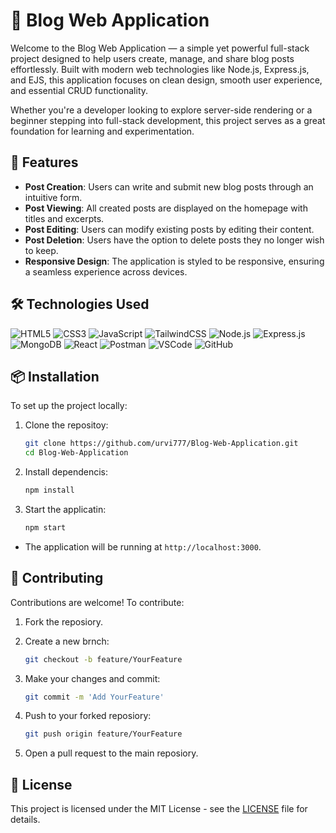 # 📑 Blog Web Application
 
Welcome to the Blog Web Application — a simple yet powerful full-stack project designed to help users create, manage, and share blog posts effortlessly. Built with modern web technologies like Node.js, Express.js, and EJS, this application focuses on clean design, smooth user experience, and essential CRUD functionality. 

Whether you're a developer looking to explore server-side rendering or a beginner stepping into full-stack development, this project serves as a great foundation for learning and experimentation.



## 🚀 Features

- **Post Creation**: Users can write and submit new blog posts through an intuitive form.
- **Post Viewing**: All created posts are displayed on the homepage with titles and excerpts.
- **Post Editing**: Users can modify existing posts by editing their content.
- **Post Deletion**: Users have the option to delete posts they no longer wish to keep.
- **Responsive Design**: The application is styled to be responsive, ensuring a seamless experience across devices.



## 🛠️ Technologies Used

![HTML5](https://img.shields.io/badge/HTML5-E34F26?style=flat&logo=html5&logoColor=white)
![CSS3](https://img.shields.io/badge/CSS3-1572B6?style=flat&logo=css3&logoColor=white)
![JavaScript](https://img.shields.io/badge/JavaScript-F7DF1E?style=flat&logo=javascript&logoColor=black)
![TailwindCSS](https://img.shields.io/badge/Tailwind_CSS-38B2AC?style=flat&logo=tailwind-css&logoColor=white)
![Node.js](https://img.shields.io/badge/Node.js-339933?style=flat&logo=node.js&logoColor=white)
![Express.js](https://img.shields.io/badge/Express.js-000000?style=flat&logo=express&logoColor=white)
![MongoDB](https://img.shields.io/badge/MongoDB-4EA94B?style=flat&logo=mongodb&logoColor=white)
![React](https://img.shields.io/badge/React-20232A?style=flat&logo=react&logoColor=61DAFB)
![Postman](https://img.shields.io/badge/Postman-FF6C37?style=flat&logo=postman&logoColor=white)
![VSCode](https://img.shields.io/badge/VS_Code-007ACC?style=flat&logo=visual-studio-code&logoColor=white)
![GitHub](https://img.shields.io/badge/GitHub-181717?style=flat&logo=github&logoColor=white)




## 📦 Installation

To set up the project locally:

1. Clone the repositoy:

   ```bash
   git clone https://github.com/urvi777/Blog-Web-Application.git
   cd Blog-Web-Application
   ```

2. Install dependencis:

   ```bash
   npm install
   ```

3. Start the applicatin:

   ```bash
   npm start
   ```

- The application will be running at `http://localhost:3000`.



## 🤝 Contributing

Contributions are welcome! To contribute:
1. Fork the reposiory.
2. Create a new brnch:

   ```bash
   git checkout -b feature/YourFeature
   ```
3. Make your changes and commit:

   ```bash
   git commit -m 'Add YourFeature'
   ```
4. Push to your forked reposiory:

   ```bash
   git push origin feature/YourFeature
   ```
5. Open a pull request to the main reposiory.



## 📄 License

This project is licensed under the MIT License - see the [LICENSE](LICENSE) file for details.
